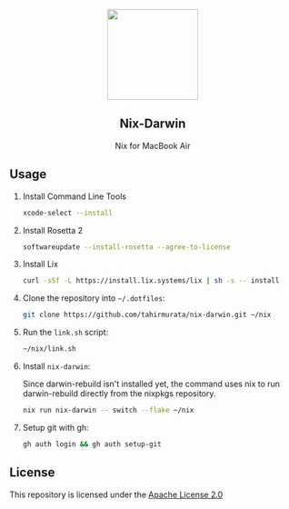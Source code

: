 <p align="center">
    <img src="https://1.gravatar.com/avatar/a9a8386448882291bd0082d2de054a9fa49a81f00c1c53917a675906e56737ff?size=512" width="160" />
    <h2 align="center">Nix-Darwin</h2>
</p>

<p align="center">Nix for MacBook Air</p>

## Usage
1. Install Command Line Tools

    ```sh
    xcode-select --install
    ```
2. Install Rosetta 2

    ```sh
    softwareupdate --install-rosetta --agree-to-license
    ```
3. Install Lix

    ```sh
    curl -sSf -L https://install.lix.systems/lix | sh -s -- install
    ```
4. Clone the repository into `~/.dotfiles`:

    ```sh
    git clone https://github.com/tahirmurata/nix-darwin.git ~/nix
    ```
5. Run the `link.sh` script:

    ```sh
    ~/nix/link.sh
    ```
6. Install `nix-darwin`:

    Since darwin-rebuild isn't installed yet, the command uses nix to run darwin-rebuild directly from the nixpkgs repository.
    ```sh
    nix run nix-darwin -- switch --flake ~/nix
    ```
7. Setup git with gh:

    ```sh
    gh auth login && gh auth setup-git
    ```

## License
This repository is licensed under the [Apache License 2.0](LICENSE)
